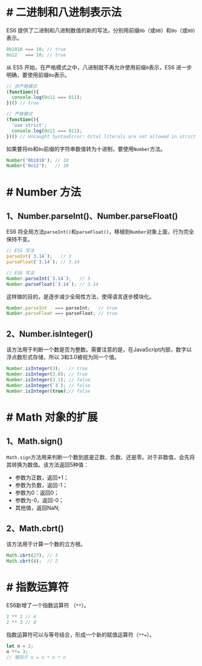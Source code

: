 # # 二进制和八进制表示法 

ES6 提供了二进制和八进制数值的新的写法，分别用前缀`0b`（或`0B`）和`0o`（或`0O`）表示。

```javascript
0b1010 === 10; // true
0o12   === 10; // true
```

从 ES5 开始，在严格模式之中，八进制就不再允许使用前缀`0`表示，ES6 进一步明确，要使用前缀`0o`表示。

```javascript
// 非严格模式
(function(){
  console.log(0o11 === 011);
})() // true

// 严格模式
(function(){
  'use strict';
  console.log(0o11 === 011);
})() // Uncaught SyntaxError: Octal literals are not allowed in strict mode.
```

如果要将`0b`和`0o`前缀的字符串数值转为十进制，要使用`Number`方法。

```javascript
Number('0b1010'); // 10
Number('0o12');   // 10
```

# # Number 方法

## 1、Number.parseInt()、Number.parseFloat()

ES6 将全局方法`parseInt()`和`parseFloat()`，移植到`Number`对象上面，行为完全保持不变。

```javascript
// ES5 写法
parseInt(`3.14`);   // 3
parseFloat(`3.14`); // 3.14

// ES6 写法
Number.parseInt(`3.14`);   // 3
Number.parseFloat(`3.14`); // 3.14
```

这样做的目的，是逐步减少全局性方法，使得语言逐步模块化。

```javascript
Number.parseInt   === parseInt;   // true
Number.parseFloat === parseFloat; // true
```

## 2、Number.isInteger()

该方法用于判断一个数是否为整数。需要注意的是，在JavaScript内部，数字以浮点数形式存储，所以 3和3.0被视为同一个值。

```javascript
Number.isInteger(3);   // true
Number.isInteger(3.0); // true
Number.isInteger(3.1); // false
Number.isInteger(`3`); // false
Number.isInteger(true);// false
```

# # Math 对象的扩展

## 1、Math.sign()

`Math.sign`方法用来判断一个数到底是正数、负数、还是零。对于非数值，会先将其转换为数值。该方法返回5种值：

- 参数为正数，返回+1；
- 参数为负数，返回-1；
- 参数为0：返回0；
- 参数为-0，返回-0；
- 其他值，返回NaN;

## 2、Math.cbrt()

该方法用于计算一个数的立方根。

```javascript
Math.cbrt(27); // 3
Math.cbrt(8);  // 2
```

# # 指数运算符

ES6新增了一个指数运算符 （`**`）。

```javascript
2 ** 2 // 4
2 ** 3 // 8
```

指数运算符可以与等号结合，形成一个新的赋值运算符（`**=`）。

```javascript
let n = 2;
n **= 3;
// 等同于 n = n * n * n
```























